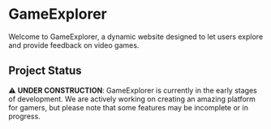 # GameExplorer

Welcome to GameExplorer, a dynamic website designed to let users explore and provide feedback on video games.

## Project Status

⚠️ **UNDER CONSTRUCTION**: GameExplorer is currently in the early stages of development. We are actively working on creating an amazing platform for gamers, but please note that some features may be incomplete or in progress.
